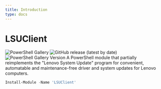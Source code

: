 ```yaml
---
title: Introduction
type: docs
---
```


# LSUClient

![PowerShell Gallery](https://img.shields.io/powershellgallery/dt/LSUClient?label=PowerShell%20Gallery&logo=Powershell&logoColor=FFFFFF&style=flat)
![GitHub release (latest by date)](https://img.shields.io/github/v/release/jantari/lsuclient?label=Latest&logo=github)
![PowerShell Gallery Version](https://img.shields.io/powershellgallery/v/lsuclient?label=Latest&logo=powershell&logoColor=FFF)
A PowerShell module that partially reimplements the "Lenovo System Update" program for convenient,
automatable and maintenance-free driver and system updates for Lenovo computers.

```powershell
Install-Module -Name 'LSUClient'
```

